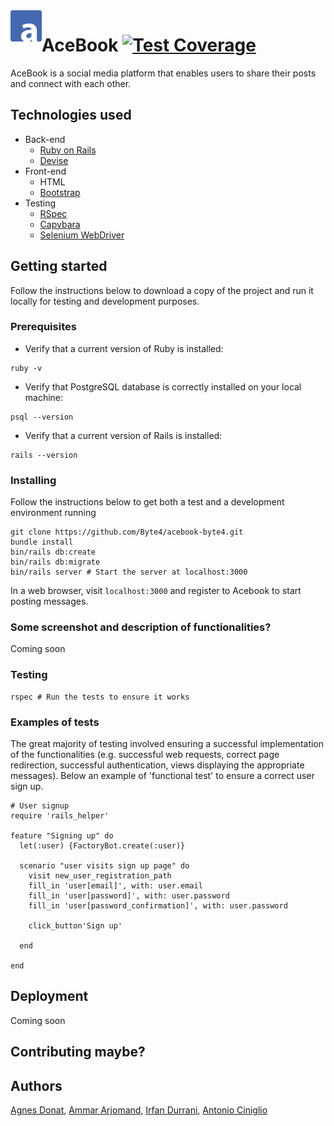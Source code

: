 <img src="/public/logo.png" align="left" height="50" width="50">

# AceBook [![Test Coverage](https://api.codeclimate.com/v1/badges/70ad0217d63f10aac886/test_coverage)](https://codeclimate.com/github/Byte4/acebook-byte4/test_coverage)

AceBook is a social media platform that enables users to share their posts and connect with each other.

## Technologies used
- Back-end
  - [Ruby on Rails](http://rubyonrails.org/)
  - [Devise](https://github.com/plataformatec/devise)
- Front-end
  - HTML
  - [Bootstrap](https://getbootstrap.com/)
- Testing
  - [RSpec](http://rspec.info/)
  - [Capybara](https://github.com/teamcapybara/capybara)
  - [Selenium WebDriver](https://www.seleniumhq.org/projects/webdriver/)


## Getting started
Follow the instructions below to download a copy of the project and run it locally for testing and development purposes.

### Prerequisites
- Verify that a current version of Ruby is installed:
```
ruby -v
```
- Verify that PostgreSQL database is correctly installed on your local machine:
```
psql --version
```
- Verify that a current version of Rails is installed:
```
rails --version
```

### Installing
Follow the instructions below to get both a test and a development environment running
```
git clone https://github.com/Byte4/acebook-byte4.git
bundle install
bin/rails db:create
bin/rails db:migrate
bin/rails server # Start the server at localhost:3000
```
In a web browser, visit `localhost:3000` and register to Acebook to start posting messages.


### Some screenshot and description of functionalities?
Coming soon

### Testing
```
rspec # Run the tests to ensure it works
```

### Examples of tests
The great majority of testing involved ensuring a successful implementation of the functionalities (e.g. successful web requests, correct page redirection, successful authentication, views displaying the appropriate messages). Below an example of 'functional test' to ensure a correct user sign up.

```
# User signup
require 'rails_helper'

feature "Signing up" do
  let(:user) {FactoryBot.create(:user)}

  scenario "user visits sign up page" do
    visit new_user_registration_path
    fill_in 'user[email]', with: user.email
    fill_in 'user[password]', with: user.password
    fill_in 'user[password_confirmation]', with: user.password

    click_button'Sign up'

  end

end
```

## Deployment
Coming soon

## Contributing maybe?

## Authors
[Agnes Donat](https://github.com/agnesdonat), [Ammar Arjomand](https://github.com/Ajibaji), [Irfan Durrani](https://github.com/durranee), [Antonio Ciniglio](https://github.com/antcin)
